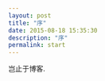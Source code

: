 ```yaml
---
layout: post
title: "序"
date: 2015-08-18 15:35:30
description: "序"
permalink: start
---
```


岂止于博客.
